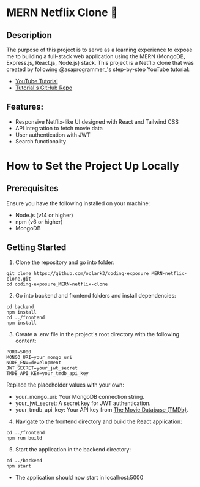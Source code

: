 # MERN Netflix Clone 🎥

## Description

The purpose of this project is to serve as a learning experience to expose me to building a full-stack web application using the MERN (MongoDB, Express.js, React.js, Node.js) stack. This project is a Netflix clone that was created by following @asaprogrammer_'s step-by-step YouTube tutorial: 
- [YouTube Tutorial](https://www.youtube.com/watch?v=gRroBZczKAU)
- [Tutorial's GitHub Repo](https://github.com/burakorkmez/mern-netflix-clone?tab=readme-ov-file)

## Features:

- Responsive Netflix-like UI designed with React and Tailwind CSS
- API integration to fetch movie data
- User authentication with JWT
- Search functionality

# How to Set the Project Up Locally

## Prerequisites

Ensure you have the following installed on your machine:

- Node.js (v14 or higher)
- npm (v6 or higher)
- MongoDB

## Getting Started

1. Clone the repository and go into folder:
```
git clone https://github.com/oclark3/coding-exposure_MERN-netflix-clone.git
cd coding-exposure_MERN-netflix-clone
```

2. Go into backend and frontend folders and install dependencies:
```
cd backend
npm install
cd ../frontend
npm install
```

3. Create a .env file in the project's root directory with the following content:
```
PORT=5000
MONGO_URI=your_mongo_uri
NODE_ENV=development
JWT_SECRET=your_jwt_secret
TMDB_API_KEY=your_tmdb_api_key
```  
Replace the placeholder values with your own:  
- your_mongo_uri: Your MongoDB connection string.
- your_jwt_secret: A secret key for JWT authentication.
- your_tmdb_api_key: Your API key from [The Movie Database (TMDb)](https://www.themoviedb.org/).

4. Navigate to the frontend directory and build the React application:
```
cd ../frontend
npm run build
```

5. Start the application in the backend directory:
```
cd ../backend
npm start
```

- The application should now start in localhost:5000